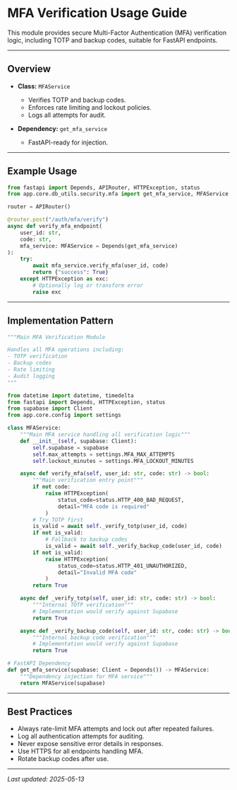 # MFA Verification Usage Guide

This module provides secure Multi-Factor Authentication (MFA) verification logic, including TOTP and backup codes, suitable for FastAPI endpoints.

---

## Overview

- **Class:** `MFAService`
    - Verifies TOTP and backup codes.
    - Enforces rate limiting and lockout policies.
    - Logs all attempts for audit.

- **Dependency:** `get_mfa_service`
    - FastAPI-ready for injection.

---

## Example Usage

```python
from fastapi import Depends, APIRouter, HTTPException, status
from app.core.db_utils.security.mfa import get_mfa_service, MFAService

router = APIRouter()

@router.post("/auth/mfa/verify")
async def verify_mfa_endpoint(
    user_id: str,
    code: str,
    mfa_service: MFAService = Depends(get_mfa_service)
):
    try:
        await mfa_service.verify_mfa(user_id, code)
        return {"success": True}
    except HTTPException as exc:
        # Optionally log or transform error
        raise exc
```

---

## Implementation Pattern

```python
"""Main MFA Verification Module

Handles all MFA operations including:
- TOTP verification
- Backup codes
- Rate limiting
- Audit logging
"""

from datetime import datetime, timedelta
from fastapi import Depends, HTTPException, status
from supabase import Client
from app.core.config import settings

class MFAService:
    """Main MFA service handling all verification logic"""
    def __init__(self, supabase: Client):
        self.supabase = supabase
        self.max_attempts = settings.MFA_MAX_ATTEMPTS
        self.lockout_minutes = settings.MFA_LOCKOUT_MINUTES

    async def verify_mfa(self, user_id: str, code: str) -> bool:
        """Main verification entry point"""
        if not code:
            raise HTTPException(
                status_code=status.HTTP_400_BAD_REQUEST,
                detail="MFA code is required"
            )
        # Try TOTP first
        is_valid = await self._verify_totp(user_id, code)
        if not is_valid:
            # Fallback to backup codes
            is_valid = await self._verify_backup_code(user_id, code)
        if not is_valid:
            raise HTTPException(
                status_code=status.HTTP_401_UNAUTHORIZED,
                detail="Invalid MFA code"
            )
        return True

    async def _verify_totp(self, user_id: str, code: str) -> bool:
        """Internal TOTP verification"""
        # Implementation would verify against Supabase
        return True

    async def _verify_backup_code(self, user_id: str, code: str) -> bool:
        """Internal backup code verification"""
        # Implementation would verify against Supabase
        return True

# FastAPI Dependency
def get_mfa_service(supabase: Client = Depends()) -> MFAService:
    """Dependency injection for MFA service"""
    return MFAService(supabase)
```

---

## Best Practices

- Always rate-limit MFA attempts and lock out after repeated failures.
- Log all authentication attempts for auditing.
- Never expose sensitive error details in responses.
- Use HTTPS for all endpoints handling MFA.
- Rotate backup codes after use.

---

*Last updated: 2025-05-13*